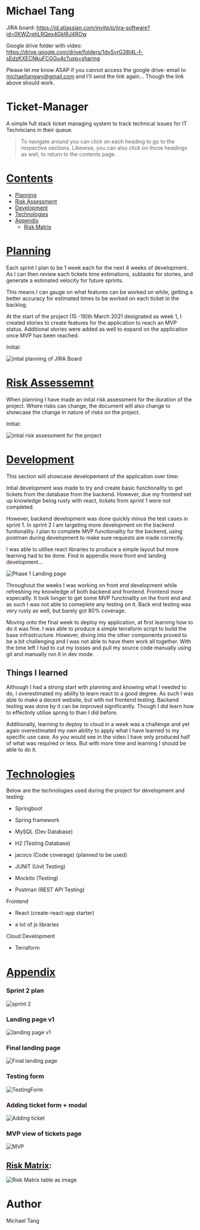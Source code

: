 # Michael Tang

JIRA board: https://id.atlassian.com/invite/p/jira-software?id=0XWZrphLRQex4GkIRJ4ROw

Google drive folder with video: https://drive.google.com/drive/folders/1dvSyrG38l4L-f-sEdzKXECNkuFCGGu4c?usp=sharing

Please let me know ASAP if you cannot access the google drive: email to michaeltangwy@gmail.com and I'll send the link again... Though the link above should work.

# Ticket-Manager

A simple full stack ticket managing system to track technical issues for IT Technicians in their queue.

> To navigate around you can click on each heading to go to the respective sections. Likewise, you can also click on those headings as well, to return to the contents page.

# [Contents](#contents)

* [Planning](#planning)
* [Risk Assessment](#risk-assessemnt)
* [Development](#development)
* [Technologies](#technologies)
* [Appendix](#appendix)
    - [Risk Matrix](#risk-matrix)

# [Planning](#contents)
Each sprint I plan to be 1 week each for the next 4 weeks of development. As I can then review each tickets time estimations, subtasks for stories,  and generate a estimated velocity for future sprints. 

This means I can gauge on what features can be worked on while, getting a better accuracy for estimated times to be worked on each ticket in the backlog.

At the start of the project (15 -19)th March 2021 designated as week 1, I created stories to create features for the application to reach an MVP status. Additional stories were added as well to expand on the application once MVP has been reached.

Initial:

![intial planning of JIRA Board](docs/planning-init.png)

# [Risk Assessemnt](#contents)

When planning I have made an inital risk assessment for the duration of the project. Where risks can change, the document will also change to showcase the change in nature of risks on the project.

Initial:

![intial risk assessment for the project](docs/risk-assessment-init.png)

# [Development](#contents)

This section will showcase developement of the application over time:

Intial development was made to try and create basic functionality to get tickets from the database from the backend. However, due my frontend set up knowledge being rusty with react, tickets from sprint 1 were not completed. 

However, backend development was done quickly minus the test cases in sprint 1. In sprint 2 I am targeting more development on the backend funtionality. I plan to complete MVP functionality for the backend, using postman during development to make sure requests are made correctly.

I was able to utilise react libraries to produce a simple layout but more learning had to be done. Find in appendix more front end landing development...

![Phase 1 Landing page](docs/initial-view.png)

Throughout the weeks I was working on front end development while refreshing my knowledge of both backend and frontend. Frontend more especailly. It took longer to get some MVP functinality on the front end and as such I was not able to comeplete any testing on it. Back end testing was very rusty as well, but barely got 80% coverage.

Moving onto the final week to deploy my application, at first learning how to do it was fine. I was able to produce a simple terraform script to build the base infrastructure. However, diving into the other components proved to be a bit challenging and I was not able to have them work all together. With the time left I had to cut my losses and pull my source code manually using git and manually run it in dev mode.

## Things I learned

Although I had a strong start with planning and knowing what I needed to do, I overestimated my ability to learn react to a good degree. As such I was able to make a decent website, but with not frontend testing. Backend testing was done by it can be improved significantly. Though I did learn how to effectivly utilise spring to than I did before.

Additionally, learning to deploy to cloud in a week was a challenge and yet again overestimated my own ability to apply what I have learned to my specific use case.
As you would see in the video I have only produced half of what was required or less. But with more time and learning I should be able to do it.

# [Technologies](#contents)

Below are the technologies used during the project for development and testing:
- Springboot
- Spring framework
- MySQL (Dev Database)
- H2 (Testing Database)
- jacoco (Code coverage) (planned to be used)
- JUNIT (Unit Testing)
- Mockito (Testing)

- Postman (REST API Testing)

Frontend
- React (create-react-app starter) 
+ a lot of js libraries

Cloud Development
- Terraform

# [Appendix](#contents)

### Sprint 2 plan

![sprint 2](docs/sprint-2.png)

### Landing page v1

![landing page v1](docs/landing-page-v1.png)

### Final landing page

![Final landing page](docs/final-landing.png)

### Testing form

![TestingForm](docs/testing-form.png)

### Adding ticket form + modal

![Adding ticket](docs/adding-ticket-final.png)

### MVP view of tickets page

![MVP](docs/MVP.png)

## [Risk Matrix](#contents):

![Risk Matrix table as image](docs/risk-matrix.png)

# Author
Michael Tang
